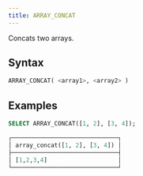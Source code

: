 ```yaml
---
title: ARRAY_CONCAT
---
```


Concats two arrays.

## Syntax

```sql
ARRAY_CONCAT( <array1>, <array2> )
```

## Examples

```sql
SELECT ARRAY_CONCAT([1, 2], [3, 4]);

┌──────────────────────────────┐
│ array_concat([1, 2], [3, 4]) │
├──────────────────────────────┤
│ [1,2,3,4]                    │
└──────────────────────────────┘
```